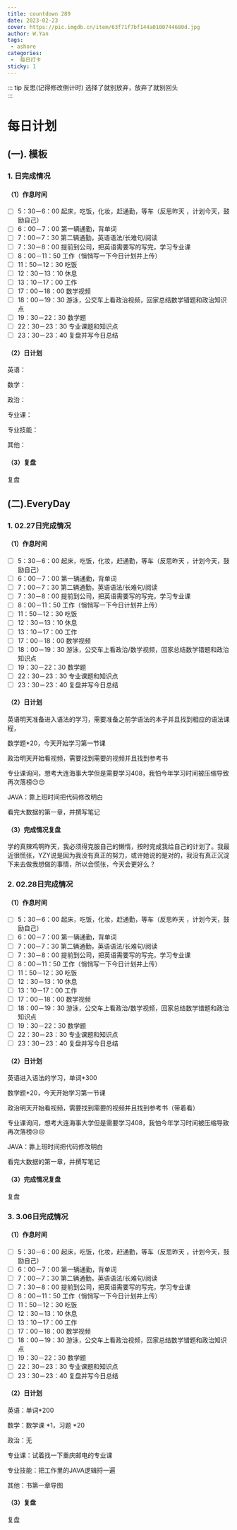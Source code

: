 ```yaml
---
title: countdown 289 
date: 2023-02-23
cover: https://pic.imgdb.cn/item/63f71f7bf144a0100744680d.jpg
author: W.Yan
tags:
 - ashore
categories:
 -  每日打卡
sticky: 1
---
```


::: tip 反思(记得修改倒计时)
选择了就别放弃，放弃了就别回头<br>
:::

<!-- more -->

# 每日计划

## (一). 模板

### 1. 日完成情况

#### （1）作息时间

- [ ] 5：30－6：00 起床，吃饭，化妆，赶通勤，等车（反思昨天 ，计划今天，鼓励自己）
- [ ] 6：00－7：00 第一辆通勤，背单词 
- [ ] 7：00－7：30 第二辆通勤，英语语法/长难句/阅读
- [ ] 7：30－8：00 提前到公司，把英语需要写的写完，学习专业课
- [ ]  8：00－11：50 工作（悄悄写一下今日计划并上传）
- [ ] 11：50－12：30 吃饭
- [ ] 12：30－13：10 休息
- [ ] 13：10－17：00 工作
- [ ] 17：00－18：00 数学视频
- [ ] 18：00－19：30 游泳，公交车上看政治视频，回家总结数学错题和政治知识点
- [ ] 19：30－22：30 数学题
- [ ]  22：30－23：30 专业课题和知识点
- [ ]  23：30－23：40 复盘并写今日总结

#### （2）日计划

英语：

数学：

政治：

专业课：

专业技能：

其他：

#### （3）复盘

复盘

## (二).EveryDay

### 1. 02.27日完成情况

#### （1）作息时间

- [ ] 5：30－6：00 起床，吃饭，化妆，赶通勤，等车（反思昨天 ，计划今天，鼓励自己）
- [ ] 6：00－7：00 第一辆通勤，背单词 
- [ ] 7：00－7：30 第二辆通勤，英语语法/长难句/阅读
- [ ] 7：30－8：00 提前到公司，把英语需要写的写完，学习专业课
- [ ]  8：00－11：50 工作（悄悄写一下今日计划并上传）
- [ ] 11：50－12：30 吃饭
- [ ] 12：30－13：10 休息
- [ ] 13：10－17：00 工作
- [ ] 17：00－18：00 数学视频
- [ ] 18：00－19：30 游泳，公交车上看政治/数学视频，回家总结数学错题和政治知识点
- [ ] 19：30－22：30 数学题
- [ ]  22：30－23：30 专业课题和知识点
- [ ]  23：30－23：40 复盘并写今日总结

#### （2）日计划

英语明天准备进入语法的学习，需要准备之前学语法的本子并且找到相应的语法课程，

数学题*20，今天开始学习第一节课

政治明天开始看视频，需要找到需要的视频并且找到参考书

专业课询问，想考大连海事大学但是需要学习408，我怕今年学习时间被压缩导致再次落榜😔😔

JAVA：靠上班时间把代码修改明白

看完大数据的第一章，并撰写笔记

#### （3）完成情况复盘

学的真辣鸡啊昨天，我必须得克服自己的懒惰，按时完成我给自己的计划了。我最近很慌张，YZY说是因为我没有真正的努力，或许她说的是对的，我没有真正沉淀下来去做我想做的事情，所以会慌张，今天会更好么？

### 2. 02.28日完成情况

#### （1）作息时间

- [ ] 5：30－6：00 起床，吃饭，化妆，赶通勤，等车（反思昨天 ，计划今天，鼓励自己）
- [ ] 6：00－7：00 第一辆通勤，背单词 
- [ ] 7：00－7：30 第二辆通勤，英语语法/长难句/阅读
- [ ] 7：30－8：00 提前到公司，把英语需要写的写完，学习专业课
- [ ] 8：00－11：50 工作（悄悄写一下今日计划并上传）
- [ ] 11：50－12：30 吃饭
- [ ] 12：30－13：10 休息
- [ ] 13：10－17：00 工作
- [ ] 17：00－18：00 数学视频
- [ ] 18：00－19：30 游泳，公交车上看政治/数学视频，回家总结数学错题和政治知识点
- [ ] 19：30－22：30 数学题
- [ ] 22：30－23：30 专业课题和知识点
- [ ] 23：30－23：40 复盘并写今日总结

#### （2）日计划

英语进入语法的学习，单词*300

数学题*20，今天开始学习第一节课

政治明天开始看视频，需要找到需要的视频并且找到参考书（带着看）

专业课询问，想考大连海事大学但是需要学习408，我怕今年学习时间被压缩导致再次落榜😔😔

JAVA：靠上班时间把代码修改明白

看完大数据的第一章，并撰写笔记

#### （3）完成情况复盘

复盘

### 3. 3.06日完成情况

#### （1）作息时间

- [ ] 5：30－6：00 起床，吃饭，化妆，赶通勤，等车（反思昨天 ，计划今天，鼓励自己）
- [ ] 6：00－7：00 第一辆通勤，背单词 
- [ ] 7：00－7：30 第二辆通勤，英语语法/长难句/阅读
- [ ] 7：30－8：00 提前到公司，把英语需要写的写完，学习专业课
- [ ] 8：00－11：50 工作（悄悄写一下今日计划并上传）
- [ ] 11：50－12：30 吃饭
- [ ] 12：30－13：10 休息
- [ ] 13：10－17：00 工作
- [ ] 17：00－18：00 数学视频
- [ ] 18：00－19：30 游泳，公交车上看政治视频，回家总结数学错题和政治知识点
- [ ] 19：30－22：30 数学题
- [ ] 22：30－23：30 专业课题和知识点
- [ ] 23：30－23：40 复盘并写今日总结

#### （2）日计划

英语：单词*200

数学：数学课 *1，习题  *20

政治：无

专业课：试着找一下重庆邮电的专业课

专业技能：把工作里的JAVA逻辑捋一遍

其他：书第一章导图

#### （3）复盘

复盘





